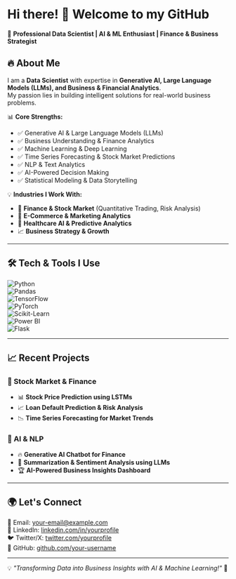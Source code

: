# Hi there! 👋 Welcome to my GitHub  
🚀 **Professional Data Scientist | AI & ML Enthusiast | Finance & Business Strategist**  

## 🔥 About Me  
I am a **Data Scientist** with expertise in **Generative AI, Large Language Models (LLMs), and Business & Financial Analytics**.  
My passion lies in building intelligent solutions for real-world business problems.  

📊 **Core Strengths:**  
- ✅ Generative AI & Large Language Models (LLMs)  
- ✅ Business Understanding & Finance Analytics  
- ✅ Machine Learning & Deep Learning  
- ✅ Time Series Forecasting & Stock Market Predictions  
- ✅ NLP & Text Analytics  
- ✅ AI-Powered Decision Making  
- ✅ Statistical Modeling & Data Storytelling  

💡 **Industries I Work With:**  
- 🏦 **Finance & Stock Market** (Quantitative Trading, Risk Analysis)  
- 🛒 **E-Commerce & Marketing Analytics**  
- 🏥 **Healthcare AI & Predictive Analytics**  
- 📈 **Business Strategy & Growth**  

---

## 🛠️ Tech & Tools I Use  
![Python](https://img.shields.io/badge/Python-3776AB?style=for-the-badge&logo=python&logoColor=white)  
![Pandas](https://img.shields.io/badge/Pandas-150458?style=for-the-badge&logo=pandas&logoColor=white)  
![TensorFlow](https://img.shields.io/badge/TensorFlow-FF6F00?style=for-the-badge&logo=tensorflow&logoColor=white)  
![PyTorch](https://img.shields.io/badge/PyTorch-EE4C2C?style=for-the-badge&logo=pytorch&logoColor=white)  
![Scikit-Learn](https://img.shields.io/badge/Scikit--Learn-F7931E?style=for-the-badge&logo=scikit-learn&logoColor=white)  
![Power BI](https://img.shields.io/badge/Power%20BI-F2C811?style=for-the-badge&logo=power-bi&logoColor=white)  
![Flask](https://img.shields.io/badge/Flask-000000?style=for-the-badge&logo=flask&logoColor=white)  

---

## 📈 Recent Projects  
### 🏦 Stock Market & Finance  
- 📊 **Stock Price Prediction using LSTMs**  
- 📈 **Loan Default Prediction & Risk Analysis**  
- 📉 **Time Series Forecasting for Market Trends**  

### 🤖 AI & NLP  
- 🔥 **Generative AI Chatbot for Finance**  
- 📄 **Summarization & Sentiment Analysis using LLMs**  
- 🏆 **AI-Powered Business Insights Dashboard**  

---

## 🌍 Let's Connect  
📧 Email: [your-email@example.com](mailto:your-email@example.com)  
💼 LinkedIn: [linkedin.com/in/yourprofile](https://www.linkedin.com/in/yourprofile)  
🐦 Twitter/X: [twitter.com/yourprofile](https://twitter.com/yourprofile)  
🚀 GitHub: [github.com/your-username](https://github.com/your-username)  

---
💡 *"Transforming Data into Business Insights with AI & Machine Learning!"* 🚀  

